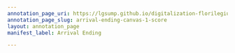 ```yaml
---
annotation_page_uri: https://lgsump.github.io/digitalization-florilegium/annotations/arrival-ending-canvas-1-score.json
annotation_page_slug: arrival-ending-canvas-1-score
layout: annotation_page
manifest_label: Arrival Ending

---
```

